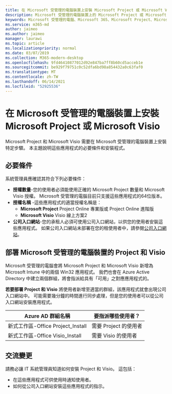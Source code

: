 ```yaml
---
title: 在 Microsoft 受管理的電腦裝置上安裝 Microsoft Project 或 Microsoft Visio
description: Microsoft 受管理的電腦裝置上的 Microsoft Project 或 Microsoft Visio 安裝資訊
keywords: Microsoft 受管理的電腦、Microsoft 365、Microsoft Project、Microsoft Visio
ms.service: m365-md
author: jaimeo
ms.author: jaimeo
manager: laurawi
ms.topic: article
ms.localizationpriority: normal
ms.date: 03/07/2019
ms.collection: M365-modern-desktop
ms.openlocfilehash: 9fd46410877012d92e847ba7ff8b60cd5acceb1e
ms.sourcegitcommit: be929f79751c0c52dfa6bd98a854432a0c63faf0
ms.translationtype: MT
ms.contentlocale: zh-TW
ms.lasthandoff: 06/14/2021
ms.locfileid: "52925536"
---
```

# <a name="install-microsoft-project-or-microsoft-visio-on-microsoft-managed-desktop-devices"></a>在 Microsoft 受管理的電腦裝置上安裝 Microsoft Project 或 Microsoft Visio

Microsoft Project 和 Microsoft Visio 需要在 Microsoft 受管理的電腦裝置上安裝特定步驟。 本主題說明這些應用程式的必要條件和安裝程式。

## <a name="prerequisites"></a>必要條件

系統管理員應確認其符合下列必要條件：
- **授權數量**-您的使用者必須能使用正確的 Microsoft Project 數量和 Microsoft Visio 授權。 Microsoft 受管理的電腦目前只支援這些應用程式的64位版本。 
- **授權名稱** -這些應用程式的適當授權名稱是：
    - **Microsoft Project** Project Online 專業版或 Project Online 進階版
    - **Microsoft Visio** Visio 線上方案2
- **公司入口網站**-您的承租人必須可使用公司入口網站，以供您的使用者安裝這些應用程式。 如果公司入口網站未部署在您的租使用者中，請參閱[公司入口網站](company-portal.md)。

## <a name="deploy-project-and-visio-for-microsoft-managed-desktop-devices"></a>部署 Microsoft 受管理的電腦裝置的 Project 和 Visio
Microsoft 受管理的電腦會將 Microsoft Project 和 Microsoft Visio 新增為 Microsoft Intune 中的兩個 Win32 應用程式。 我們也會在 Azure Active Directory 中建立兩個群組，將會指派給具有「可用」之對應應用程式的。 

**若要部署 Project 和 Visio** 將使用者新增至適當的群組，該應用程式就會出現公司入口網站中。 可能需要幾分鐘的時間進行同步處理，但是您的使用者可以從公司入口網站安裝應用程式。 

Azure AD 群組名稱 | 要指派哪些使用者？   
 --- | ---
新式工作區-Office Project_Install | 需要 Project 的使用者
新式工作區-Office Visio_Install | 需要 Visio 的使用者

## <a name="communicate-changes"></a>交流變更
請務必讓 IT 系統管理員知道如何安裝 Project 和 Visio。 這包括： 
- 在這些應用程式可供使用時通知使用者。 
- 如何從公司入口網站安裝這些應用程式的指示。
